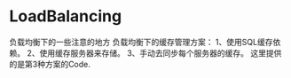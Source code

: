 # LoadBalancing
负载均衡下的一些注意的地方
负载均衡下的缓存管理方案：
1、使用SQL缓存依赖。
2、使用缓存服务器来存储。
3、手动去同步每个服务器的缓存。
这里提供的是第3种方案的Code.
